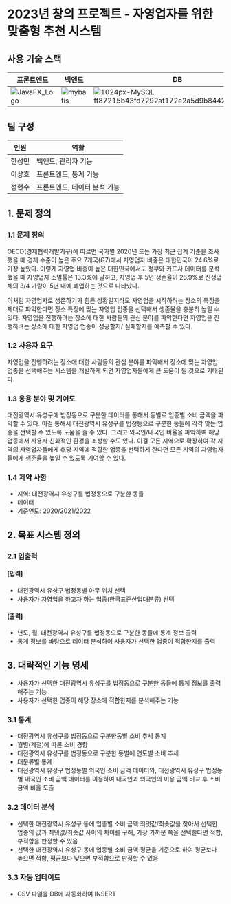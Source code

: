 # 2023년 창의 프로젝트 - 자영업자를 위한 맞춤형 추천 시스템

## 사용 기술 스택
| 프론트엔드 | 백엔드 | DB |
| -- | -- | -- |
| ![JavaFX_Logo](https://github.com/winteeeee/CreativeProject/assets/102248077/e99697fc-daa5-479a-822e-0f0c669f2329) | ![mybatis](https://github.com/winteeeee/CreativeProject/assets/102248077/9de9109e-3f8c-44b8-ad2c-72b6dc39e90b) | ![1024px-MySQL ff87215b43fd7292af172e2a5d9b844217262571](https://github.com/winteeeee/CreativeProject/assets/102248077/fa1f0082-dbda-44a8-a864-c01043e0332e) |

## 팀 구성
| 인원 | 역할 |
| -- | -- |
| 한성민 | 백엔드, 관리자 기능 |
| 이상호 | 프론트엔드, 통계 기능 |
| 정현수 | 프론트엔드, 데이터 분석 기능 |

## 1. 문제 정의
### 1.1 문제 정의
  OECD(경제협력개발기구)에 따르면 국가별 2020년 또는 가장 최근 집계 기준을 조사했을 때 경제 수준이 높은 주요 7개국(G7)에서 자영업자 비중은 대한민국이 24.6%로 가장 높았다. 이렇게 자영업 비중이 높은 대한민국에서도 정부와 카드사 데이터를 분석했을 때 자영업자 소멸률은 13.3%에 달하고, 자영업 후 5년 생존율이 26.9%로 신생업체의 3/4 가량이 5년 내에 폐업하는 것으로 나타났다.
  
  이처럼 자영업자로 생존하기가 힘든 상황일지라도 자영업을 시작하려는 장소의 특징을 제대로 파악한다면 장소 특징에 맞는 자영업 업종을 선택해서 생존율을 충분히 높일 수 있다. 자영업을 진행하려는 장소에 대한 사람들의 관심 분야를 파악한다면 자영업을 진행하려는 장소에 대한 자영업 업종이 성공할지/ 실패할지를 예측할 수 있다.

### 1.2 사용자 요구
  자영업을 진행하려는 장소에 대한 사람들의 관심 분야를 파악해서 장소에 맞는 자영업 업종을 선택해주는 시스템을 개발하게 되면 자영업자들에게 큰 도움이 될 것으로 기대된다.
  
### 1.3 응용 분야 및 기여도
  대전광역시 유성구에 법정동으로 구분한 데이터를 통해서 동별로 업종별 소비 금액을 파악할 수 있다. 이걸 통해서 대전광역시 유성구를 법정동으로 구분한 동들에 각각 맞는 업종을 선택할 수 있도록 도움을 줄 수 있다. 그리고 외국인/내국인 비율을 파악하여 해당 업종에서 사용자 친화적인 환경을 조성할 수도 있다.
  이걸 모든 지역으로 확장하여 각 지역의 자영업자들에게 해당 지역에 적합한 업종을 선택하게 한다면 모든 지역의 자영업자들에게 생존율을 높일 수 있도록 기여할 수 있다. 
  
### 1.4 제약 사항
  * 지역: 대전광역시 유성구를 법정동으로 구분한 동들
  * 데이터
  * 기준연도: 2020/2021/2022

## 2. 목표 시스템 정의
### 2.1 입출력
#### [입력]
* 대전광역시 유성구 법정동별 아무 위치 선택
* 사용자가 자영업을 하고자 하는 업종(한국표준산업대분류) 선택

#### [출력]
* 년도, 월, 대전광역시 유성구를 법정동으로 구분한 동들에 통계 정보 출력
* 통계 정보를 바탕으로 데이터 분석하여 사용자가 선택한 업종이 적합한지를 출력

## 3. 대략적인 기능 명세
* 사용자가 선택한 대전광역시 유성구를 법정동으로 구분한 동들에 통계 정보를 출력해주는 기능
* 사용자가 선택한 업종이 해당 장소에 적합한지를 분석해주는 기능

### 3.1 통계
* 대전광역시 유성구를 법정동으로 구분한동별 소비 추세 통계
* 월별(계절)에 따른 소비 경향
* 대전광역시 유성구를 법정동으로 구분한 동별에 연도별 소비 추세
* 대분류별 통계
* 대전광역시 유성구 법정동별 외국인 소비 금액 데이터와, 대전광역시 유성구 법정동별 내국인 소비 금액 데이터를 이용하여 내국인과 외국인의 이용 금액 비교 후 소비 금액 비율 도출

### 3.2 데이터 분석
* 선택한 대전광역시 유성구 동에 업종별 소비 금액 최댓값/최솟값을 찾아서 선택한 업종의 값과 최댓값/최솟값 사이의 차이를 구해, 가장 가까운 쪽을 선택한다면 적합, 부적합을 판정할 수 있음
* 선택한 대전광역시 유성구 동에 업종별 소비 금액 평균을 기준으로 하여 평균보다 높으면 적합, 평균보다 낮으면 부적합으로 판정할 수 있음

### 3.3 자동 업데이트
* CSV 파일을 DB에 자동화하여 INSERT





